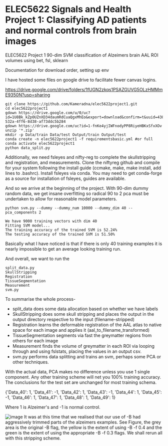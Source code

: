 # ELEC5622 Signals and Health Project 1: Classifying AD patients and normal controls from brain images
ELEC5622 Project 1 90-dim SVM classification of Alzeimers brain AAL ROI volumes using bet, fsl, sklearn

Documentation for download order, setting up env

I have hosted some files on google drive to facilitate fewer canvas logins. 

https://drive.google.com/drive/folders/1fUGN2zkqs1PSAZGUVG5OLzHMMmE9350N?usp=sharing
```shell
git clone https://github.com/Kameradna/elec5622project1.git
cd elec5622project1
gdown https://drive.google.com/u/0/uc?id=1U8Bk_kZpOUZnXD34daumRdCuaQgxMhEo&export=download&confirm=t&uuid=4389a206-532a-4ff6-8d38-af73ddc5b284
gdown https://drive.google.com/uc?id=1-fnKe4yjIWFnodyPP8RiyeHBKxSfxXOv
unzip '*.zip'
mkdir -p Data/train Data/test Output/train Output/test
conda create -n elec5622project1 -f requirementsbasic.yml #or full
conda activate elec5622project1
python data_split.py

```
Additionally, we need fsleyes and nifty-reg to complete the skullstripping and registration, and measurements. Clone the niftyreg github and compile for your system following the install guide (ccmake, make, make install, add lines to .bashrc). Install fsleyes via conda. You may need to get conda-forge as a source for installation of fsleyes, guides are available.


And so we arrive at the beginning of the project. With 90-dim dummy random data, we get insane overfitting so radical 90 to 2 pca must be undertaken to allow for reasonable model parameters.
```shell
python svm.py --dummy --dummy_num 10000 --dummy_dim 40 --pca_components 2
```
```shell
We have 9000 training vectors with dim 40
Fitting SVM model...
The training accuracy of the trained SVM is 52.24%
The testing accuracy of the trained SVM is 51.50%
```
Basically what I have noticed is that if there is only 40 training examples it is nearly impossible to get an average looking training run.


And overall, we want to run the
```shell
split_data.py
SkullStripping
Registration
TissueSegmentation
Measurement
svm.py
```
To summarise the whole process-

- split_data does some data allocation based on whether we have labels
- SkullStripping does some skull stripping and places the output in the output directory respective to the input (filename-stripped)
- Registration learns the deformable registration of the AAL atlas to native space for each image and applies it (aal_to_filename_transformed)
- TissueSegmentation segments via fast the greymatter regions from others for each image
- Measurement finds the volume of greymatter in each ROI via looping through and using fslstats, placing the values in an output csv.
- svm.py performs data splitting and trains an svm, perhaps some PCA or other techniques.


With the actual data, PCA makes no difference unless you use 1 single component. Any other training scheme will net you 100% training accuracy. The conclusions for the test set are unchanged for most training schema.

{'Data_40': 1, 'Data_41': -1, 'Data_42': 1, 'Data_43': -1, 'Data_44': 1, 'Data_45': -1, 'Data_46': 1, 'Data_47': 1, 'Data_48': 1, 'Data_49': 1}

Where 1 is Alzeimer's and -1 is normal control.

![image](https://user-images.githubusercontent.com/48018617/191641669-90be4f20-4020-4c14-83a1-e5bcb38c2460.png)
It was at this time that we realised that our use of -B had aggressively trimmed parts of the alzeimers examples. See Figure, the grey area is the original -B flag, the yellow is the extent of using -B -f 0.4 and the green is the extent of using the appropriate -B -f 0.3 flags. We shall rerun all with this stripping scheme.

